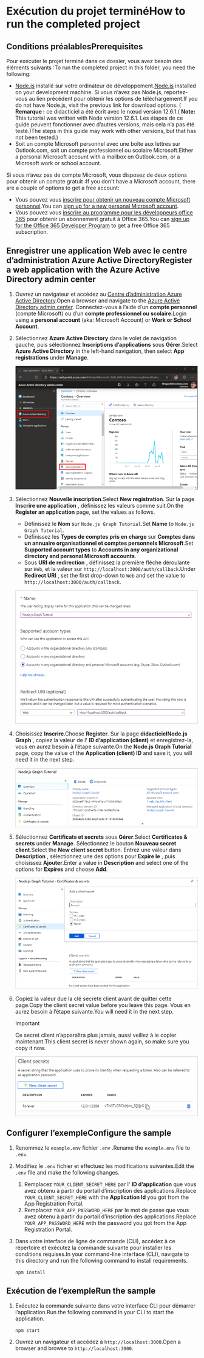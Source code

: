 # <a name="how-to-run-the-completed-project"></a><span data-ttu-id="2aaf8-101">Exécution du projet terminé</span><span class="sxs-lookup"><span data-stu-id="2aaf8-101">How to run the completed project</span></span>

## <a name="prerequisites"></a><span data-ttu-id="2aaf8-102">Conditions préalables</span><span class="sxs-lookup"><span data-stu-id="2aaf8-102">Prerequisites</span></span>

<span data-ttu-id="2aaf8-103">Pour exécuter le projet terminé dans ce dossier, vous avez besoin des éléments suivants :</span><span class="sxs-lookup"><span data-stu-id="2aaf8-103">To run the completed project in this folder, you need the following:</span></span>

- <span data-ttu-id="2aaf8-104">[Node.js](https://nodejs.org) installé sur votre ordinateur de développement.</span><span class="sxs-lookup"><span data-stu-id="2aaf8-104">[Node.js](https://nodejs.org) installed on your development machine.</span></span> <span data-ttu-id="2aaf8-105">Si vous n’avez pas Node.js, reportez-vous au lien précédent pour obtenir les options de téléchargement.</span><span class="sxs-lookup"><span data-stu-id="2aaf8-105">If you do not have Node.js, visit the previous link for download options.</span></span> <span data-ttu-id="2aaf8-106">( **Remarque :** ce didacticiel a été écrit avec le nœud version 12.6.1.</span><span class="sxs-lookup"><span data-stu-id="2aaf8-106">( **Note:** This tutorial was written with Node version 12.6.1.</span></span> <span data-ttu-id="2aaf8-107">Les étapes de ce guide peuvent fonctionner avec d’autres versions, mais cela n’a pas été testé.)</span><span class="sxs-lookup"><span data-stu-id="2aaf8-107">The steps in this guide may work with other versions, but that has not been tested.)</span></span>
- <span data-ttu-id="2aaf8-108">Soit un compte Microsoft personnel avec une boîte aux lettres sur Outlook.com, soit un compte professionnel ou scolaire Microsoft.</span><span class="sxs-lookup"><span data-stu-id="2aaf8-108">Either a personal Microsoft account with a mailbox on Outlook.com, or a Microsoft work or school account.</span></span>

<span data-ttu-id="2aaf8-109">Si vous n’avez pas de compte Microsoft, vous disposez de deux options pour obtenir un compte gratuit :</span><span class="sxs-lookup"><span data-stu-id="2aaf8-109">If you don't have a Microsoft account, there are a couple of options to get a free account:</span></span>

- <span data-ttu-id="2aaf8-110">Vous pouvez vous [inscrire pour obtenir un nouveau compte Microsoft personnel](https://signup.live.com/signup?wa=wsignin1.0&rpsnv=12&ct=1454618383&rver=6.4.6456.0&wp=MBI_SSL_SHARED&wreply=https://mail.live.com/default.aspx&id=64855&cbcxt=mai&bk=1454618383&uiflavor=web&uaid=b213a65b4fdc484382b6622b3ecaa547&mkt=E-US&lc=1033&lic=1).</span><span class="sxs-lookup"><span data-stu-id="2aaf8-110">You can [sign up for a new personal Microsoft account](https://signup.live.com/signup?wa=wsignin1.0&rpsnv=12&ct=1454618383&rver=6.4.6456.0&wp=MBI_SSL_SHARED&wreply=https://mail.live.com/default.aspx&id=64855&cbcxt=mai&bk=1454618383&uiflavor=web&uaid=b213a65b4fdc484382b6622b3ecaa547&mkt=E-US&lc=1033&lic=1).</span></span>
- <span data-ttu-id="2aaf8-111">Vous pouvez vous [inscrire au programme pour les développeurs office 365](https://developer.microsoft.com/office/dev-program) pour obtenir un abonnement gratuit à Office 365.</span><span class="sxs-lookup"><span data-stu-id="2aaf8-111">You can [sign up for the Office 365 Developer Program](https://developer.microsoft.com/office/dev-program) to get a free Office 365 subscription.</span></span>

## <a name="register-a-web-application-with-the-azure-active-directory-admin-center"></a><span data-ttu-id="2aaf8-112">Enregistrer une application Web avec le centre d’administration Azure Active Directory</span><span class="sxs-lookup"><span data-stu-id="2aaf8-112">Register a web application with the Azure Active Directory admin center</span></span>

1. <span data-ttu-id="2aaf8-113">Ouvrez un navigateur et accédez au [Centre d’administration Azure Active Directory](https://aad.portal.azure.com).</span><span class="sxs-lookup"><span data-stu-id="2aaf8-113">Open a browser and navigate to the [Azure Active Directory admin center](https://aad.portal.azure.com).</span></span> <span data-ttu-id="2aaf8-114">Connectez-vous à l’aide d’un **compte personnel** (compte Microsoft) ou d’un **compte professionnel ou scolaire**.</span><span class="sxs-lookup"><span data-stu-id="2aaf8-114">Login using a **personal account** (aka: Microsoft Account) or **Work or School Account**.</span></span>

1. <span data-ttu-id="2aaf8-115">Sélectionnez **Azure Active Directory** dans le volet de navigation gauche, puis sélectionnez **Inscriptions d’applications** sous **Gérer**.</span><span class="sxs-lookup"><span data-stu-id="2aaf8-115">Select **Azure Active Directory** in the left-hand navigation, then select **App registrations** under **Manage**.</span></span>

    ![<span data-ttu-id="2aaf8-116">Une capture d’écran des inscriptions d’applications</span><span class="sxs-lookup"><span data-stu-id="2aaf8-116">A screenshot of the App registrations</span></span> ](/tutorial/images/aad-portal-app-registrations.png)

1. <span data-ttu-id="2aaf8-117">Sélectionnez **Nouvelle inscription**.</span><span class="sxs-lookup"><span data-stu-id="2aaf8-117">Select **New registration**.</span></span> <span data-ttu-id="2aaf8-118">Sur la page **Inscrire une application** , définissez les valeurs comme suit.</span><span class="sxs-lookup"><span data-stu-id="2aaf8-118">On the **Register an application** page, set the values as follows.</span></span>

    - <span data-ttu-id="2aaf8-119">Définissez le **Nom** sur `Node.js Graph Tutorial`.</span><span class="sxs-lookup"><span data-stu-id="2aaf8-119">Set **Name** to `Node.js Graph Tutorial`.</span></span>
    - <span data-ttu-id="2aaf8-120">Définissez les **Types de comptes pris en charge** sur **Comptes dans un annuaire organisationnel et comptes personnels Microsoft**.</span><span class="sxs-lookup"><span data-stu-id="2aaf8-120">Set **Supported account types** to **Accounts in any organizational directory and personal Microsoft accounts**.</span></span>
    - <span data-ttu-id="2aaf8-121">Sous **URI de redirection** , définissez la première flèche déroulante sur `Web`, et la valeur sur `http://localhost:3000/auth/callback`.</span><span class="sxs-lookup"><span data-stu-id="2aaf8-121">Under **Redirect URI** , set the first drop-down to `Web` and set the value to `http://localhost:3000/auth/callback`.</span></span>

    ![Capture d’écran de la page Inscrire une application](/tutorial/images/aad-register-an-app.png)

1. <span data-ttu-id="2aaf8-123">Choisissez **Inscrire**.</span><span class="sxs-lookup"><span data-stu-id="2aaf8-123">Choose **Register**.</span></span> <span data-ttu-id="2aaf8-124">Sur la page **didacticielNode.js Graph** , copiez la valeur de l' **ID d’application (client)** et enregistrez-la, vous en aurez besoin à l’étape suivante.</span><span class="sxs-lookup"><span data-stu-id="2aaf8-124">On the **Node.js Graph Tutorial** page, copy the value of the **Application (client) ID** and save it, you will need it in the next step.</span></span>

    ![Une capture d’écran de l’ID d’application de la nouvelle inscription d'application](/tutorial/images/aad-application-id.png)

1. <span data-ttu-id="2aaf8-126">Sélectionnez **Certificats et secrets** sous **Gérer**.</span><span class="sxs-lookup"><span data-stu-id="2aaf8-126">Select **Certificates & secrets** under **Manage**.</span></span> <span data-ttu-id="2aaf8-127">Sélectionnez le bouton **Nouveau secret client**.</span><span class="sxs-lookup"><span data-stu-id="2aaf8-127">Select the **New client secret** button.</span></span> <span data-ttu-id="2aaf8-128">Entrez une valeur dans **Description** , sélectionnez une des options pour **Expire le** , puis choisissez **Ajouter**.</span><span class="sxs-lookup"><span data-stu-id="2aaf8-128">Enter a value in **Description** and select one of the options for **Expires** and choose **Add**.</span></span>

    ![Une capture d’écran de la boîte de dialogue Ajouter une clé secrète client](/tutorial/images/aad-new-client-secret.png)

1. <span data-ttu-id="2aaf8-130">Copiez la valeur due la clé secrète client avant de quitter cette page.</span><span class="sxs-lookup"><span data-stu-id="2aaf8-130">Copy the client secret value before you leave this page.</span></span> <span data-ttu-id="2aaf8-131">Vous en aurez besoin à l’étape suivante.</span><span class="sxs-lookup"><span data-stu-id="2aaf8-131">You will need it in the next step.</span></span>

    > [!IMPORTANT]
    > <span data-ttu-id="2aaf8-132">Ce secret client n’apparaîtra plus jamais, aussi veillez à le copier maintenant.</span><span class="sxs-lookup"><span data-stu-id="2aaf8-132">This client secret is never shown again, so make sure you copy it now.</span></span>

    ![Une capture d’écran de la clé secrète client nouvellement ajoutée](/tutorial/images/aad-copy-client-secret.png)

## <a name="configure-the-sample"></a><span data-ttu-id="2aaf8-134">Configurer l’exemple</span><span class="sxs-lookup"><span data-stu-id="2aaf8-134">Configure the sample</span></span>

1. <span data-ttu-id="2aaf8-135">Renommez le `example.env` fichier `.env` .</span><span class="sxs-lookup"><span data-stu-id="2aaf8-135">Rename the `example.env` file to `.env`.</span></span>
1. <span data-ttu-id="2aaf8-136">Modifiez le `.env` fichier et effectuez les modifications suivantes.</span><span class="sxs-lookup"><span data-stu-id="2aaf8-136">Edit the `.env` file and make the following changes.</span></span>
    1. <span data-ttu-id="2aaf8-137">Remplacez `YOUR_CLIENT_SECRET_HERE` par l' **ID d’application** que vous avez obtenu à partir du portail d’inscription des applications.</span><span class="sxs-lookup"><span data-stu-id="2aaf8-137">Replace `YOUR_CLIENT_SECRET_HERE` with the **Application Id** you got from the App Registration Portal.</span></span>
    1. <span data-ttu-id="2aaf8-138">Remplacez `YOUR_APP_PASSWORD_HERE` par le mot de passe que vous avez obtenu à partir du portail d’inscription des applications.</span><span class="sxs-lookup"><span data-stu-id="2aaf8-138">Replace `YOUR_APP_PASSWORD_HERE` with the password you got from the App Registration Portal.</span></span>
1. <span data-ttu-id="2aaf8-139">Dans votre interface de ligne de commande (CLI), accédez à ce répertoire et exécutez la commande suivante pour installer les conditions requises.</span><span class="sxs-lookup"><span data-stu-id="2aaf8-139">In your command-line interface (CLI), navigate to this directory and run the following command to install requirements.</span></span>

    ```Shell
    npm install
    ```

## <a name="run-the-sample"></a><span data-ttu-id="2aaf8-140">Exécution de l’exemple</span><span class="sxs-lookup"><span data-stu-id="2aaf8-140">Run the sample</span></span>

1. <span data-ttu-id="2aaf8-141">Exécutez la commande suivante dans votre interface CLI pour démarrer l’application.</span><span class="sxs-lookup"><span data-stu-id="2aaf8-141">Run the following command in your CLI to start the application.</span></span>

    ```Shell
    npm start
    ```

1. <span data-ttu-id="2aaf8-142">Ouvrez un navigateur et accédez à `http://localhost:3000`.</span><span class="sxs-lookup"><span data-stu-id="2aaf8-142">Open a browser and browse to `http://localhost:3000`.</span></span>
